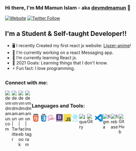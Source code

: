 ### Hi there, I'm Md Mamun Islam - aka [devmdmamun][website] 👋

[![Website](https://img.shields.io/website?label=devmdmamun.com&style=for-the-badge&url=https%3A%2F%2Fdevmdmamun.com)](https://devmdmamun.com)
[![Twitter Follow](https://img.shields.io/twitter/follow/devmdmamun?color=1DA1F2&logo=twitter&style=for-the-badge)](https://twitter.com/intent/follow?original_referer=https%3A%2F%2Fgithub.com%2Fdevmdmamun&screen_name=devmdmamun)

## I'm a Student & Self-taught Developer!!

- 🖥️ I recently Created my first react js website: [Ligzer-anime][project]!
- 👷 I'm currently working on a react Messaging app.
- 🏫 I’m currently learning React js.
- 🥅 2021 Goals: Learning things that I don't know.
- ⚡ Fun fact: I love programming.

### Connect with me:

[<img align="left" alt="devmdmamun.com" width="22px" src="https://anime.ligzer.com/favicon.ico" />][website]
[<img align="left" alt="devmdmamun | Twitter" width="22px" src="https://raw.githubusercontent.com/rahuldkjain/github-profile-readme-generator/master/src/images/icons/Social/twitter.svg" />][twitter]
[<img align="left" alt="devmdmamun | facebook" width="22px" src="https://raw.githubusercontent.com/rahuldkjain/github-profile-readme-generator/master/src/images/icons/Social/facebook.svg" />][facebook]
[<img align="left" alt="devmdmamun | Instagram" width="22px" src="https://raw.githubusercontent.com/rahuldkjain/github-profile-readme-generator/master/src/images/icons/Social/instagram.svg" />][instagram]

<br />

### Languages and Tools:

[<img align="left" alt="HTML5" width="26px" src="https://raw.githubusercontent.com/github/explore/80688e429a7d4ef2fca1e82350fe8e3517d3494d/topics/html/html.png" />][website]
[<img align="left" alt="CSS3" width="26px" src="https://raw.githubusercontent.com/devicons/devicon/master/icons/css3/css3-original-wordmark.svg" />][website]
[<img align="left" alt="Sass" width="26px" src="https://raw.githubusercontent.com/github/explore/80688e429a7d4ef2fca1e82350fe8e3517d3494d/topics/sass/sass.png" />][website]
[<img align="left" alt="Bootstrap" width="26px" src="https://raw.githubusercontent.com/devicons/devicon/master/icons/bootstrap/bootstrap-plain-wordmark.svg" />][website]
[<img align="left" alt="JavaScript" width="26px" src="https://raw.githubusercontent.com/devicons/devicon/master/icons/javascript/javascript-original.svg" />][website]
[<img align="left" alt="React" width="26px" src="https://raw.githubusercontent.com/devicons/devicon/master/icons/react/react-original-wordmark.svg" />][website]
[<img align="left" alt="jquery" width="26px" src="https://jquery.com/favicon.ico" />][website]
[<img align="left" alt="Git" width="26px" src="https://www.vectorlogo.zone/logos/git-scm/git-scm-icon.svg" />][website]
[<img align="left" alt="Visual Studio Code" width="26px" src="https://raw.githubusercontent.com/github/explore/80688e429a7d4ef2fca1e82350fe8e3517d3494d/topics/visual-studio-code/visual-studio-code.png" />][website]
[<img align="left" alt="figma" width="26px" src="https://www.vectorlogo.zone/logos/figma/figma-icon.svg" />][website]
[<img align="left" alt="firebase" width="26px" src="https://www.vectorlogo.zone/logos/firebase/firebase-icon.svg" />][website]
[<img align="left" alt="GitHub" width="26px" src="https://github.githubassets.com/images/modules/site/icons/footer/github-mark.svg" />][website]

[website]: https://devmdmamun.com
[project]: https://anime.ligzer.com
[twitter]: https://twitter.com/devmdmamun
[instagram]: https://instagram.com/devmdmamun
[facebook]: https://facebook.com/devmdmamun
